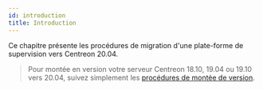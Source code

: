 ```yaml
---
id: introduction
title: Introduction
---
```


Ce chapitre présente les procédures de migration d'une plate-forme de
supervision vers Centreon 20.04.

> Pour montée en version votre serveur Centreon 18.10, 19.04 ou 19.10 vers
> 20.04, suivez simplement les [procédures de montée de
> version](../upgrade/introduction.md).
